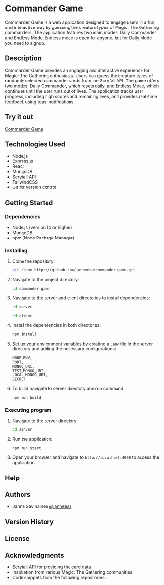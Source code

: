 # Commander Game

Commander Game is a web application designed to engage users in a fun and interactive way by guessing the creature types of Magic: The Gathering commanders. The application features two main modes: Daily Commander and Endless Mode. Endless mode is open for anyone, but for Daily Mode you need to signup.

## Description

Commander Game provides an engaging and interactive experience for Magic: The Gathering enthusiasts. Users can guess the creature types of randomly selected commander cards from the Scryfall API. The game offers two modes: Daily Commander, which resets daily, and Endless Mode, which continues until the user runs out of lives. The application tracks user progress, including high scores and remaining lives, and provides real-time feedback using toast notifications.

## Try it out

[Commander Game](https://commander-game.onrender.com/)

## Technologies Used

- Node.js
- Express.js
- React
- MongoDB
- Scryfall API
- TailwindCSS
- Git for version control

## Getting Started

### Dependencies

- Node.js (version 14 or higher)
- MongoDB
- npm (Node Package Manager)

### Installing

1. Clone the repository:
   ```bash
   git clone https://github.com/janneesa/commander-game.git
   ```
2. Navigate to the project directory:
   ```bash
   cd commander-game
   ```
3. Navigate to the server and client directories to install dependencies:
   ```bash
   cd server
   ```
   ```bash
   cd client
   ```
4. Install the dependencies in both directories:
   ```bash
   npm install
   ```
5. Set up your environment variables by creating a `.env` file in the server directory and adding the necessary configurations:

   ```
   NODE_ENV,
   PORT,
   MONGO_URI,
   TEST_MONGO_URI,
   LOCAL_MONGO_URI,
   SECRET
   ```

6. To build navigate to server directory and run command:
   ```bash
   npm run build
   ```

### Executing program

1. Navigate to the server directory:

   ```bash
   cd server
   ```

2. Run the application:
   ```bash
   npm run start
   ```
3. Open your browser and navigate to `http://localhost:4000` to access the application.

## Help

## Authors

- Janne Savinainen
  [@janneesa](https://github.com/janneesa)

## Version History

## License

## Acknowledgments

- [Scryfall API](https://scryfall.com/docs/api) for providing the card data
- Inspiration from various Magic: The Gathering communities
- Code snippets from the following repositories:
